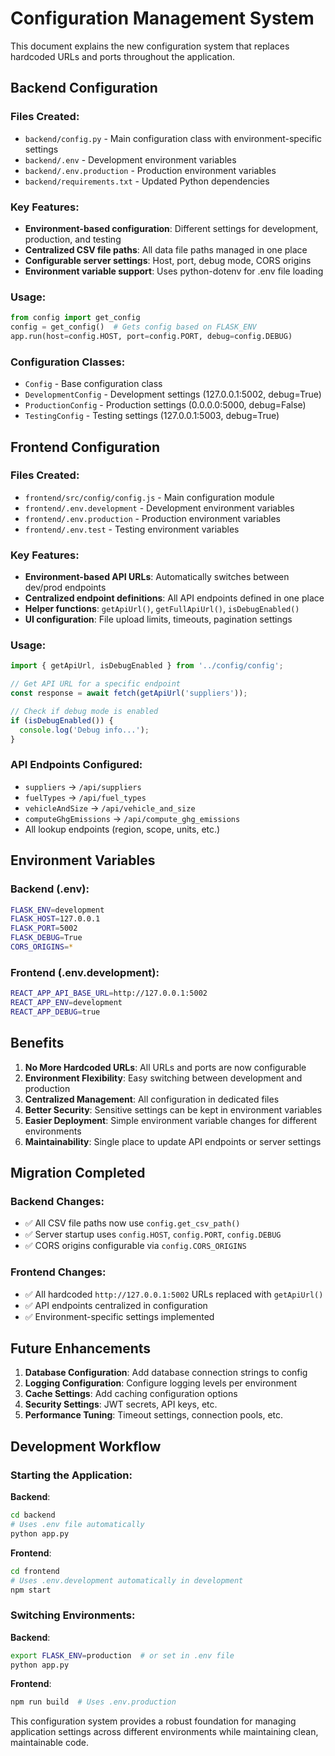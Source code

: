 # Configuration Management System

This document explains the new configuration system that replaces hardcoded URLs and ports throughout the application.

## Backend Configuration

### Files Created:
- `backend/config.py` - Main configuration class with environment-specific settings
- `backend/.env` - Development environment variables
- `backend/.env.production` - Production environment variables  
- `backend/requirements.txt` - Updated Python dependencies

### Key Features:
- **Environment-based configuration**: Different settings for development, production, and testing
- **Centralized CSV file paths**: All data file paths managed in one place
- **Configurable server settings**: Host, port, debug mode, CORS origins
- **Environment variable support**: Uses python-dotenv for .env file loading

### Usage:
```python
from config import get_config
config = get_config()  # Gets config based on FLASK_ENV
app.run(host=config.HOST, port=config.PORT, debug=config.DEBUG)
```

### Configuration Classes:
- `Config` - Base configuration class
- `DevelopmentConfig` - Development settings (127.0.0.1:5002, debug=True)
- `ProductionConfig` - Production settings (0.0.0.0:5000, debug=False)
- `TestingConfig` - Testing settings (127.0.0.1:5003, debug=True)

## Frontend Configuration

### Files Created:
- `frontend/src/config/config.js` - Main configuration module
- `frontend/.env.development` - Development environment variables
- `frontend/.env.production` - Production environment variables
- `frontend/.env.test` - Testing environment variables

### Key Features:
- **Environment-based API URLs**: Automatically switches between dev/prod endpoints
- **Centralized endpoint definitions**: All API endpoints defined in one place
- **Helper functions**: `getApiUrl()`, `getFullApiUrl()`, `isDebugEnabled()`
- **UI configuration**: File upload limits, timeouts, pagination settings

### Usage:
```javascript
import { getApiUrl, isDebugEnabled } from '../config/config';

// Get API URL for a specific endpoint
const response = await fetch(getApiUrl('suppliers'));

// Check if debug mode is enabled
if (isDebugEnabled()) {
  console.log('Debug info...');
}
```

### API Endpoints Configured:
- `suppliers` → `/api/suppliers`
- `fuelTypes` → `/api/fuel_types`
- `vehicleAndSize` → `/api/vehicle_and_size`
- `computeGhgEmissions` → `/api/compute_ghg_emissions`
- All lookup endpoints (region, scope, units, etc.)

## Environment Variables

### Backend (.env):
```bash
FLASK_ENV=development
FLASK_HOST=127.0.0.1
FLASK_PORT=5002
FLASK_DEBUG=True
CORS_ORIGINS=*
```

### Frontend (.env.development):
```bash
REACT_APP_API_BASE_URL=http://127.0.0.1:5002
REACT_APP_ENV=development
REACT_APP_DEBUG=true
```

## Benefits

1. **No More Hardcoded URLs**: All URLs and ports are now configurable
2. **Environment Flexibility**: Easy switching between development and production
3. **Centralized Management**: All configuration in dedicated files
4. **Better Security**: Sensitive settings can be kept in environment variables
5. **Easier Deployment**: Simple environment variable changes for different environments
6. **Maintainability**: Single place to update API endpoints or server settings

## Migration Completed

### Backend Changes:
- ✅ All CSV file paths now use `config.get_csv_path()`
- ✅ Server startup uses `config.HOST`, `config.PORT`, `config.DEBUG`
- ✅ CORS origins configurable via `config.CORS_ORIGINS`

### Frontend Changes:
- ✅ All hardcoded `http://127.0.0.1:5002` URLs replaced with `getApiUrl()`
- ✅ API endpoints centralized in configuration
- ✅ Environment-specific settings implemented

## Future Enhancements

1. **Database Configuration**: Add database connection strings to config
2. **Logging Configuration**: Configure logging levels per environment
3. **Cache Settings**: Add caching configuration options
4. **Security Settings**: JWT secrets, API keys, etc.
5. **Performance Tuning**: Timeout settings, connection pools, etc.

## Development Workflow

### Starting the Application:

**Backend**:
```bash
cd backend
# Uses .env file automatically
python app.py
```

**Frontend**:
```bash
cd frontend
# Uses .env.development automatically in development
npm start
```

### Switching Environments:

**Backend**:
```bash
export FLASK_ENV=production  # or set in .env file
python app.py
```

**Frontend**:
```bash
npm run build  # Uses .env.production
```

This configuration system provides a robust foundation for managing application settings across different environments while maintaining clean, maintainable code.
